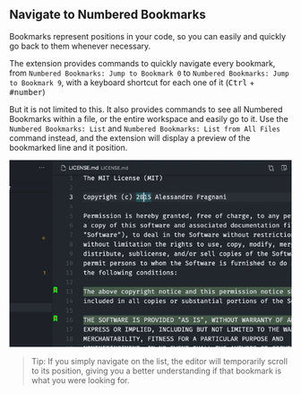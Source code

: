 ## Navigate to Numbered Bookmarks

Bookmarks represent positions in your code, so you can easily and quickly go back to them whenever necessary. 

The extension provides commands to quickly navigate every bookmark, from `Numbered Bookmarks: Jump to Bookmark 0` to  `Numbered Bookmarks: Jump to Bookmark 9`, with a keyboard shortcut for each one of it (<kbd>Ctrl</kbd> +  <kbd>#number</kbd>)

But it is not limited to this. It also provides commands to see all Numbered Bookmarks within a file, or the entire workspace and easily go to it. Use the `Numbered Bookmarks: List` and `Numbered Bookmarks: List from All Files` command instead, and the extension will display a preview of the bookmarked line and it position. 

![List](../images/numbered-bookmarks-list-from-all-files.gif)

> Tip: If you simply navigate on the list, the editor will temporarily scroll to its position, giving you a better understanding if that bookmark is what you were looking for.

